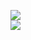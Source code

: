 [![](https://img.shields.io/badge/Made%20With-Github%20Spray-lightgrey.svg?style=for-the-badge&logo=github)](https://github.com/Annihil/github-spray#3862)  
[![](https://i.imgur.com/2DrTn0Z.gif)](https://github.com/Annihil/github-spray)